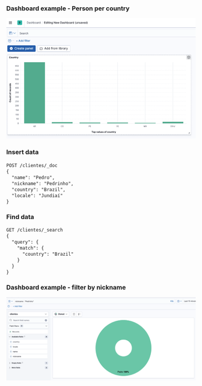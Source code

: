 
### Dashboard example - Person per country

![image info](./images/dash_example_1.png)


### Insert data

```
POST /clientes/_doc
{
  "name": "Pedro",
  "nickname": "Pedrinho",
  "country": "Brazil",
  "locale": "Jundiaí"
}
```

### Find data
```
GET /clientes/_search
{
  "query": {
    "match": {
      "country": "Brazil"
    }
  }
}
```

### Dashboard example - filter by nickname

![image info](./images/dash_filter_example.png)